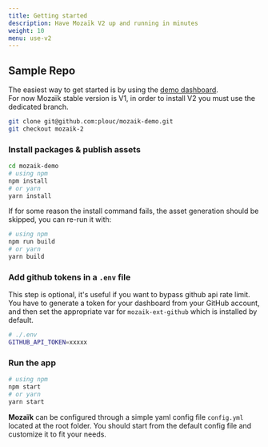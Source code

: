 ```yaml
---
title: Getting started
description: Have Mozaïk V2 up and running in minutes
weight: 10
menu: use-v2
---
```

## Sample Repo

The easiest way to get started is by using the [demo dashboard](https://github.com/plouc/mozaik-demo).<br />
For now Mozaïk stable version is V1, in order to install V2 you must use the dedicated branch.

``` bash
git clone git@github.com:plouc/mozaik-demo.git
git checkout mozaik-2
```

### Install packages & publish assets

``` bash
cd mozaik-demo
# using npm
npm install
# or yarn
yarn install
```

If for some reason the install command fails, the asset generation should be skipped,
you can re-run it with:

``` bash
# using npm
npm run build
# or yarn
yarn build
```

### Add github tokens in a `.env` file

This step is optional, it's useful if you want to bypass github api rate limit.
You have to generate a token for your dashboard from your GitHub account,
and then set the appropriate var for `mozaik-ext-github` which is installed by default.

``` bash
# ./.env
GITHUB_API_TOKEN=xxxxx
```

### Run the app

```bash
# using npm
npm start
# or yarn
yarn start
```

**Mozaïk** can be configured through a simple yaml config file `config.yml` located at the root folder.
You should start from the default config file and customize it to fit your needs.
